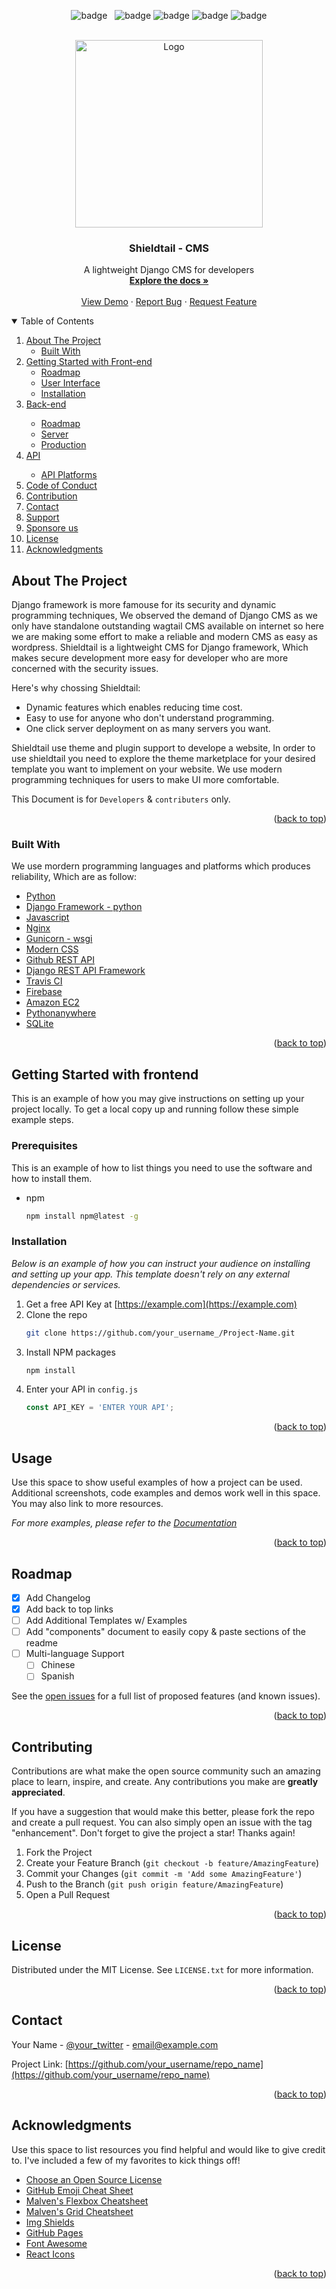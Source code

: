 <div id="top"></div>

<div align="center">
  
<img alt="badge" src="https://img.shields.io/github/languages/count/shieldtail/shieldtail?style=for-the-badge"> &nbsp;
<img alt="badge" src="https://img.shields.io/github/repo-size/shieldtail/shieldtail?style=for-the-badge">
<img alt="badge" src="https://img.shields.io/github/downloads/shieldtail/shieldtail/total?style=for-the-badge">
<img alt="badge" src="https://img.shields.io/github/all-contributors/shieldtail/shieldtail/master?style=for-the-badge">
<img alt="badge" src="https://img.shields.io/github/deployments/shieldtail/shieldtail/shieldtail.github.io?style=for-the-badge">
  
  </div>



<!-- PROJECT LOGO -->
<br />
<div align="center">
  <a href="https://github.com/othneildrew/Best-README-Template">
    <img src="https://github.com/Shieldtail/Development-doc/blob/main/images/shieldtail.png" alt="Logo" width="300px" height="300px">
  </a>

  <h3 align="center">Shieldtail - CMS</h3>

  <p align="center">
    A lightweight Django CMS for developers 
    <br />
    <a href="https://shieldtail.github.io"><strong>Explore the docs »</strong></a>
    <br />
    <br />
    <a href="https://youtube.com">View Demo</a>
    ·
    <a href="https://github.com/Shieldtail/Shieldtail/issues/new?assignees=&labels=&template=bug_report.md&title=">Report Bug</a>
    ·
    <a href="https://github.com/Shieldtail/Shieldtail/issues/new?assignees=&labels=&template=feature_request.md&title=">Request Feature</a>
  </p>
</div>



<!-- TABLE OF CONTENTS -->
<details open="open">
  <summary>Table of Contents</summary>
  <ol>
    <li>
      <a href="#about-the-project">About The Project</a>
      <ul>
        <li><a href="#built-with">Built With</a></li>
      </ul>
    </li>
    <li>
      <a href="#getting-started-with-frontend">Getting Started with Front-end</a>
      <ul>
        <li><a href="#roadmap">Roadmap</a></li>
        <li><a href="#prerequisites">User Interface</a></li>
        <li><a href="#installation">Installation</a></li>
      </ul>
    </li>
    <li><a href="#usage">Back-end</a></li>
      <ul>
        <li><a href="#roadmap">Roadmap</a></li>
        <li><a href="#server">Server</a></li>
        <li><a href="#production">Production</a></li>
      </ul>
    <li><a href="#api">API</a></li>
    <ul>
      <li><a href="#platforms">API Platforms</a></li>
    </ul>
    <li><a href="#code-of-conduct">Code of Conduct</a></li>
    <li><a href="#contributing">Contribution</a></li>
    <li><a href="#contact">Contact</a></li>
    <li><a href="#support">Support</a></li>
    <li><a href="#sponsor">Sponsore us</a></li>
    <li><a href="#license">License</a></li>
    <li><a href="#acknowledgments">Acknowledgments</a></li>
  </ol>
</details>



<!-- ABOUT THE PROJECT -->
## About The Project

<!-- [![Product Name Screen Shot][product-screenshot]](https://example.com) -->

Django framework is more famouse for its security and dynamic programming techniques, We observed the demand of Django CMS as we only have standalone outstanding wagtail CMS available on internet so here we are making some effort to make a reliable and modern CMS as easy as wordpress.
Shieldtail is a lightweight CMS for Django framework, Which makes secure development more easy for developer who are more concerned with the security issues.

Here's why chossing Shieldtail:
* Dynamic features which enables reducing time cost.
* Easy to use for anyone who don't understand programming.
* One click server deployment on as many servers you want.

Shieldtail use theme and plugin support to develope a website, In order to use shieldtail you need to explore the theme marketplace for your desired template you want to implement on your website. We use modern programming techniques for users to make UI more comfortable.

This Document is for `Developers` & `contributers` only.

<p align="right">(<a href="#top">back to top</a>)</p>



### Built With

We use mordern programming languages and platforms which produces reliability, Which are as follow:

* [Python](https://www.python.org/)
* [Django Framework - python](https://docs.djangoproject.com/en/3.2/)
* [Javascript](https://www.javascript.com/)
* [Nginx](https://www.nginx.com/)
* [Gunicorn - wsgi](https://gunicorn.org/)
* [Modern CSS](https://github.com/w3c/csswg-drafts)
* [Github REST API](https://docs.github.com/en/rest)
* [Django REST API Framework](https://www.django-rest-framework.org/)
* [Travis CI](https://travis-ci.org/)
* [Firebase](https://firebase.google.com/)
* [Amazon EC2](https://go.aws/3ru8svT)
* [Pythonanywhere](https://www.pythonanywhere.com/)
* [SQLite](https://www.sqlite.org/index.html)


<p align="right">(<a href="#top">back to top</a>)</p>



<!-- GETTING STARTED -->
## Getting Started with frontend

This is an example of how you may give instructions on setting up your project locally.
To get a local copy up and running follow these simple example steps.

### Prerequisites

This is an example of how to list things you need to use the software and how to install them.
* npm
  ```sh
  npm install npm@latest -g
  ```

### Installation

_Below is an example of how you can instruct your audience on installing and setting up your app. This template doesn't rely on any external dependencies or services._

1. Get a free API Key at [https://example.com](https://example.com)
2. Clone the repo
   ```sh
   git clone https://github.com/your_username_/Project-Name.git
   ```
3. Install NPM packages
   ```sh
   npm install
   ```
4. Enter your API in `config.js`
   ```js
   const API_KEY = 'ENTER YOUR API';
   ```

<p align="right">(<a href="#top">back to top</a>)</p>



<!-- USAGE EXAMPLES -->
## Usage

Use this space to show useful examples of how a project can be used. Additional screenshots, code examples and demos work well in this space. You may also link to more resources.

_For more examples, please refer to the [Documentation](https://example.com)_

<p align="right">(<a href="#top">back to top</a>)</p>



<!-- ROADMAP -->
## Roadmap

- [x] Add Changelog
- [x] Add back to top links
- [ ] Add Additional Templates w/ Examples
- [ ] Add "components" document to easily copy & paste sections of the readme
- [ ] Multi-language Support
    - [ ] Chinese
    - [ ] Spanish

See the [open issues](https://github.com/othneildrew/Best-README-Template/issues) for a full list of proposed features (and known issues).

<p align="right">(<a href="#top">back to top</a>)</p>



<!-- CONTRIBUTING -->
## Contributing

Contributions are what make the open source community such an amazing place to learn, inspire, and create. Any contributions you make are **greatly appreciated**.

If you have a suggestion that would make this better, please fork the repo and create a pull request. You can also simply open an issue with the tag "enhancement".
Don't forget to give the project a star! Thanks again!

1. Fork the Project
2. Create your Feature Branch (`git checkout -b feature/AmazingFeature`)
3. Commit your Changes (`git commit -m 'Add some AmazingFeature'`)
4. Push to the Branch (`git push origin feature/AmazingFeature`)
5. Open a Pull Request

<p align="right">(<a href="#top">back to top</a>)</p>



<!-- LICENSE -->
## License

Distributed under the MIT License. See `LICENSE.txt` for more information.

<p align="right">(<a href="#top">back to top</a>)</p>



<!-- CONTACT -->
## Contact

Your Name - [@your_twitter](https://twitter.com/your_username) - email@example.com

Project Link: [https://github.com/your_username/repo_name](https://github.com/your_username/repo_name)

<p align="right">(<a href="#top">back to top</a>)</p>



<!-- ACKNOWLEDGMENTS -->
## Acknowledgments

Use this space to list resources you find helpful and would like to give credit to. I've included a few of my favorites to kick things off!

* [Choose an Open Source License](https://choosealicense.com)
* [GitHub Emoji Cheat Sheet](https://www.webpagefx.com/tools/emoji-cheat-sheet)
* [Malven's Flexbox Cheatsheet](https://flexbox.malven.co/)
* [Malven's Grid Cheatsheet](https://grid.malven.co/)
* [Img Shields](https://shields.io)
* [GitHub Pages](https://pages.github.com)
* [Font Awesome](https://fontawesome.com)
* [React Icons](https://react-icons.github.io/react-icons/search)

<p align="right">(<a href="#top">back to top</a>)</p>



<!-- MARKDOWN LINKS & IMAGES -->
<!-- https://www.markdownguide.org/basic-syntax/#reference-style-links -->
[contributors-shield]: https://img.shields.io/github/contributors/othneildrew/Best-README-Template.svg?style=for-the-badge
[contributors-url]: https://github.com/othneildrew/Best-README-Template/graphs/contributors
[forks-shield]: https://img.shields.io/github/forks/othneildrew/Best-README-Template.svg?style=for-the-badge
[forks-url]: https://github.com/othneildrew/Best-README-Template/network/members
[stars-shield]: https://img.shields.io/github/stars/othneildrew/Best-README-Template.svg?style=for-the-badge
[stars-url]: https://github.com/othneildrew/Best-README-Template/stargazers
[issues-shield]: https://img.shields.io/github/issues/othneildrew/Best-README-Template.svg?style=for-the-badge
[issues-url]: https://github.com/othneildrew/Best-README-Template/issues
[license-shield]: https://img.shields.io/github/license/othneildrew/Best-README-Template.svg?style=for-the-badge
[license-url]: https://github.com/othneildrew/Best-README-Template/blob/master/LICENSE.txt
[linkedin-shield]: https://img.shields.io/badge/-LinkedIn-black.svg?style=for-the-badge&logo=linkedin&colorB=555
[linkedin-url]: https://linkedin.com/in/othneildrew
[product-screenshot]: images/screenshot.png
